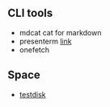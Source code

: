## CLI tools

- mdcat cat for markdown
- presenterm [link](https://github.com/mfontanini/presenterm)
- onefetch


## Space

- [testdisk](https://github.com/cgsecurity/testdisk)
